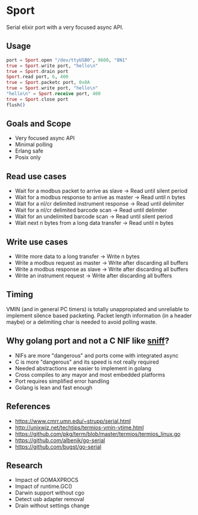 # Sport

Serial elixir port with a very focused async API.

## Usage

```elixir
port = Sport.open "/dev/ttyUSB0", 9600, "8N1"
true = Sport.write port, "hello\n"
true = Sport.drain port
Sport.read port, 6, 400
true = Sport.packetc port, 0x0A
true = Sport.write port, "hello\n"
"hello\n" = Sport.receive port, 400
true = Sport.close port
flush()
```

## Goals and Scope

- Very focused async API
- Minimal polling
- Erlang safe
- Posix only

##  Read use cases

- Wait for a modbus packet to arrive as slave -> Read until silent period
- Wait for a modbus response to arrive as master -> Read until n bytes
- Wait for a nl/cr delimited instrument response -> Read until delimiter
- Wait for a nl/cr delimited barcode scan -> Read until delimiter
- Wait for an undelimited barcode scan -> Read until silent period
- Wait next n bytes from a long data transfer -> Read until n bytes

## Write use cases

- Write more data to a long transfer -> Write n bytes
- Write a modbus request as master -> Write after discarding all buffers
- Write a modbus response as slave -> Write after discarding all buffers
- Write an instrument request -> Write after discarding all buffers

## Timing

VMIN (and in general PC timers) is totally unappropiated and unreliable to implement silence based packeting. Packet length information (in a header maybe) or a delimiting char is needed to avoid polling waste.

## Why golang port and not a C NIF like [sniff](https://github.com/samuelventura/sniff)?

- NIFs are more "dangerous" and ports come with integrated async 
- C is more "dangerous" and its speed is not really required
- Needed abstractions are easier to implement in golang
- Cross compiles to any mayor and most embedded platforms
- Port requires simplified error handling
- Golang is lean and fast enough

## References

- https://www.cmrr.umn.edu/~strupp/serial.html
- http://unixwiz.net/techtips/termios-vmin-vtime.html
- https://github.com/pkg/term/blob/master/termios/termios_linux.go
- https://github.com/albenik/go-serial
- https://github.com/bugst/go-serial

## Research

- Impact of GOMAXPROCS
- Impact of runtime.GC()
- Darwin support without cgo
- Detect usb adapter removal
- Drain without settings change
